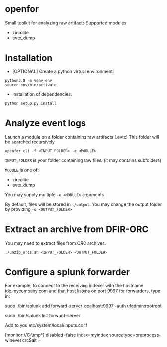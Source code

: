 # openfor

Small toolkit for analyzing raw artifacts
Supported modules:
- zircolite
- evtx_dump

# Installation

- [OPTIONAL] Create a python virtual environment:

```
python3.8 -m venv env
source env/bin/activate
```

- Installation of dependencies:

```
python setup.py install
```


# Analyze event logs

Launch a module on a folder containing raw artifacts (.evtx)
This folder will be searched recursively

```
openfor_cli -f <INPUT_FOLDER> -e <MODULE>
```

`INPUT_FOLDER` is your folder containing raw files. (it may 
contains subfolders)

`MODULE` is one of:
- zircolite
- evtx_dump

You may supply multiple  `-e <MODULE>` arguments

By default, files will be stored in `./output`.
You may change the output folder by providing `-o <OUTPUT_FOLDER>`

# Extract an archive from DFIR-ORC

You may need to extract files from ORC archives.

```
./unzip_orcs.sh <INPUT_FOLDER> <OUTPUT_FOLDER>
```


# Configure a splunk forwarder

For example, to connect to the receiving indexer with the hostname idx.mycompany.com and that host listens on port 9997 for forwarders, type in:

sudo ./bin/splunk add forward-server localhost:9997 -auth ufadmin:rootroot

sudo ./bin/splunk list forward-server

Add to you etc/system/local/inputs.conf

[monitor://C:\tmp\*]
disabled=false
index=myindex
sourcetype=preprocess-winevet
crcSalt = <SOURCE>

